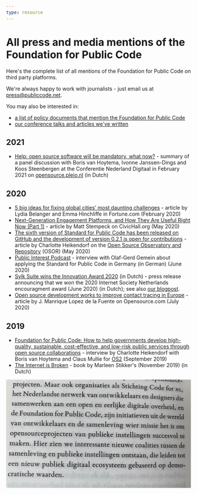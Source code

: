 ```yaml
---
type: resource
---
```



# All press and media mentions of the Foundation for Public Code

Here's the complete list of all mentions of the Foundation for Public Code on third party platforms.

We're always happy to work with journalists  - just email us at <press@publiccode.net>.

You may also be interested in:

* [a list of policy documents that mention the Foundation for Public Code](https://about.publiccode.net/activities/value-and-impact/policy-documents.html)
* [our conference talks and articles we've written](https://projects.publiccode.net/talks-and-articles.html)

## 2021

* [Help: open source software will be mandatory, what now?](https://opensource.pleio.nl/news/view/7155b323-98f4-4ca0-9777-7a53ffbf2d16/help-open-source-software-wordt-verplicht-wat-nu) - summary of a panel discussion with Boris van Hoytema, Ivonne Janssen-Dings and Koos Steenbergen at the Conferentie Nederland Digitaal in February 2021 on [opensource.pleio.nl](https://opensource.pleio.nl) (in Dutch)

## 2020

* [5 big ideas for fixing global cities’ most daunting challenges](https://fortune.com/2020/02/17/cities-challenges-solutions-housing-buses-climate-loneliness/) - article by Lydia Belanger and Emma Hinchliffe in Fortune.com (February 2020)
* [Next-Generation Engagement Platforms, and How They Are Useful Right Now (Part 1)](https://civichall.org/civicist/next-generation-engagement-platforms-and-how-are-they-useful-right-now-part-1/) - article by Matt Stempeck on CivicHall.org (May 2020)
* [The sixth version of Standard for Public Code has been released on GitHub and the development of version 0.2.1 is open for contributions](https://joinup.ec.europa.eu/collection/open-source-observatory-osor/news/new-release-standard-public-code) - article by Charlotte Heikendorf on the [Open Source Observatory and Repository](https://joinup.ec.europa.eu/collection/open-source-observatory-osor) (OSOR) (May 2020)
* [Public Interest Podcast](https://public-interest-podcast.podigee.io/2-episode-2) - interview with Olaf-Gerd Gemein about applying the Standard for Public Code in Germany (in German) (June 2020)
* [Sylk Suite wins the Innovation Award 2020](https://awards.isoc.nl/innovatie/2020/) (in Dutch) - press release announcing that we won the 2020 Internet Society Netherlands encouragment award (June 2020) (in Dutch); see also [our blogpost](https://blog.publiccode.net/news/2020/06/17/isoc-encouragement-award-consider-us-encouraged.html).
* [Open source development works to improve contact tracing in Europe](https://opensource.com/article/20/7/open-source-contact-tracing) - article by J. Manrique Lopez de la Fuente on Opensource.com (July 2020)

## 2019

* [Foundation for Public Code: How to help governments develop high-quality, sustainable, cost-effective, and low-risk public services through open source collaborations](https://os2.eu/blog/foundation-public-code-how-help-governments-develop-high-quality-sustainable-cost-effective-and) - interview by Charlotte Heikendorf with Boris van Hoytema and Claus Mullie for [OS2](https://os2.eu/node/332) (September 2019)
* [The Internet is Broken](https://www.singeluitgeverijen.nl/de-geus/boek/het-internet-is-stuk/) - book by Marleen Stikker's (November 2019) (in Dutch)

![Het Internet is Stuk](Het-internet-is-stuk.jpeg)
